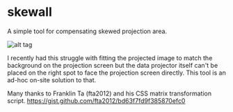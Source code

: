 # skewall
A simple tool for compensating skewed projection area.

![alt tag](http://g.recordit.co/52hU8DuuIn.gif)

I recently had this struggle with fitting the projected image to match the background on the projection screen but the data projector itself can't be placed on the right spot to face the projection screen directly. This tool is an ad-hoc on-site solution to that. 

Many thanks to Franklin Ta (fta2012) and his CSS matrix transformation script.
https://gist.github.com/fta2012/bd63f7fd9f385870efc0
